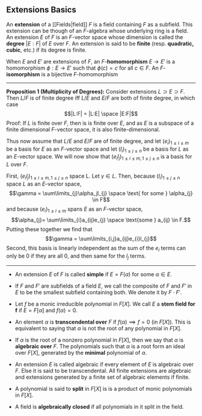 ## Extensions Basics

An **extension** of a [[Fields|field]] $F$ is a field containing $F$ as a subfield. This extension can be though of an $F$-algebra whose underlying ring is a field. An extension $E$ of $F$ is an $F$-vector space whose dimension is called the **degree** $|E:F|$  of $E$ over $F$. An extension is said to be **finite** (resp. **quadratic, cubic**, etc.) if its degree is finite.

When $E$ and $E'$ are extensions of $F$, an $F$-**homomorphism** $E \rightarrow E'$ is a homomorphism $\phi : E \rightarrow E'$ such that $\phi(c) = c$ for all $c \in F$. An $F$-**isomorphism** is a bijective $F$-homomorphism

---

**Proposition 1 (Multiplicity of Degrees):** Consider extensions $L \supset E\supset F$.  Then $L / F$ is of finite degree iff $L/E$ and $E/F$ are both of finite degree, in which case $$|L:F| = |L:E| \space |E:F|$$ 
Proof: If $L$ is finite over $F$, then is is finite over $E$, and as $E$ is a subspace of a finite dimensional $F$-vector space, it is also finite-dimensional.

Thus now assume that $L / E$ and $E / F$ are of finite degree, and let $(e_i)_{1 \leq i \leq m}$ be a basis for $E$ as an $F$-vector space and let $(l_i)_{1 \leq j \leq n}$ be a basis for $L$ as an $E$-vector space. We will now show that $(e_il_j)_{1 \leq i \leq m, 1 \leq j \leq n}$ is a basis for $L$ over $F$.

First, $(e_il_j)_{1 \leq i \leq m, 1 \leq j \leq n}$ space L. Let $\gamma \in L$. Then, because $(l_i)_{1 \leq j \leq n}$ space $L$ as an $E$-vector space, $$\gamma = \sum\limits_{j}\alpha_jl_{j} \space \text{ for some } \alpha_{j} \in F$$
and because $(e_i)_{1 \leq i \leq m}$ spans $E$ as an $F$-vector space, $$\alpha_{j}= \sum\limits_{i}a_{ij}e_{j} \space \text{some } a_{ij} \in F.$$
Putting these together we find that $$\gamma = \sum\limits_{i,j}a_{ij}e_{i}l_{j}$$
Second, this basis is linearly independent as the sum of the $e_i$ terms can only be 0 if they are all 0, and then same for the $l_j$ terms.

---

- An extension $E$ of $F$ is called **simple** if $E = F(\alpha)$ for some $\alpha  \in E$.

- If $F$ and $F'$ are subfields of a field $E$, we call the composite of $F$ and $F'$ in $E$ to be the smallest subfield containing both. We denote it by $F \cdot F'$.

- Let $f$ be a monic irreducible polynomial in $F[X]$. We call $E$ a **stem field for f** if $E = F[\alpha]$ and $f(\alpha) = 0$.

- An element $\alpha$ is **transcendental over** $F$ if $f(\alpha) \implies f =0$ (in $F[X]$). This is equivalent to saying that $\alpha$ is not the root of any polynomial in $F[X]$.

- If $\alpha$ is the root of a nonzero polynomial in $F[X]$, then we say that $\alpha$ is **algebraic over** $F$. The polynomials such that $\alpha$ is a root form an ideal over $F[X]$, generated by the **minimal** polynomial of $\alpha$.

- An extension $E$ is called algebraic if every element of $E$ is algebraic over $F$. Else it is said to be transcendental. All finite extensions are algebraic and extensions generated by a finite set of algebraic elements if finite.

- A polynomial is said to **split** in $F[X]$ is is a product of monic polynomials in $F[X]$.

- A field is **algebraically closed** if all polynomials in it split in the field.